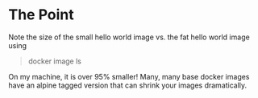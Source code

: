 # The Point

Note the size of the small hello world image vs. the fat hello world image using
> docker image ls

On my machine, it is over 95% smaller!  Many, many base docker images have an alpine tagged version that can shrink your images dramatically.
